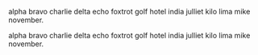 <!--lint enable maximum-line-length-->

alpha bravo charlie delta echo foxtrot golf hotel india julliet kilo lima mike november.

<!--lint disable maximum-line-length-->

alpha bravo charlie delta echo foxtrot golf hotel india julliet kilo lima mike november.
